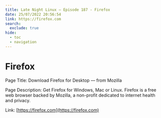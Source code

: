 ```yaml
---
title: Late Night Linux – Episode 187 - Firefox
date: 25/07/2022 20:56:54
link: https://firefox.com
search:
  exclude: true
hide:
  - toc
  - navigation
---
```


# Firefox

Page Title: Download Firefox for Desktop — from Mozilla

Page Description: Get Firefox for Windows, Mac or Linux. Firefox is a free web browser backed by Mozilla, a non-profit dedicated to internet health and privacy. 

Link: [https://firefox.com](https://firefox.com)